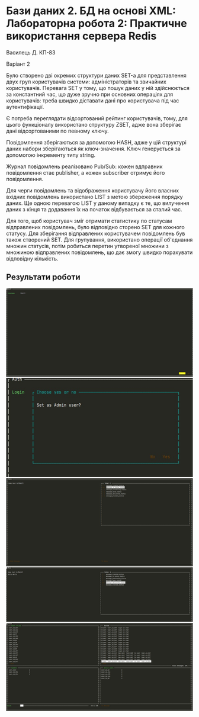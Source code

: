 # Бази даних 2. БД на основі XML: Лабораторна робота 2: Практичне використання сервера Redis

Василець Д. КП-83

Варіант 2

Було створено дві окремих структури даних SET-а для представлення двух груп 
користувачів системи: адміністраторів та звичайних користувачів.
Перевага SET у тому, що пошук даних у ній здійснюється за константний час, 
що дуже зручно при основних операціях для користувачів: треба швидко діставати 
дані про користувача під час аутентифікації. 

Є потреба переглядати відсортований рейтинг користувачів, тому, для цього функціоналу використано
структуру ZSET, адже вона зберігає дані відсортованими по певному ключу.

Повідомлення зберігаються за допомогою HASH, адже у цій структурі даних набори зберігаються як ключ-значення. Ключ генерується за 
допомогою інкременту типу string.

Журнал повідомлень реалізовано Pub/Sub: кожен вдправник повідомлення стає publisher,
а кожен subscriber отримує його повідомлення.

Для черги повідомлень та відображення користувачу його власних вхідних повідомлень використано LIST з метою збереження порядку даних. Ще одною перевагою 
LIST у даному випадку є те, що вилучення даних з кінця та додавання їх на початок відбувається за сталий час.

Для того, щоб користувач зміг отримати статистику по статусам відправлених повідомлень, було відповідно сторено SET для кожного статусу. 
Для зберігання відправлених користувачем повідомлень був також створений SET. 
Для групування, використано операції об'єднання множин статусів, 
потім робиться перетин утвореної множини з множиною відправлених повідомлень, що
дає змогу швидко порахувати відповідну кількість.

## Результати роботи
![Auth 1](screens/auth.jpg)
![Auth 2](screens/auth2.jpg)
![In Queue Status](screens/in_queue_status.jpg)
![Delivered status](screens/delivered_status.jpg)
![Admin gif](screens/admin.jpg)